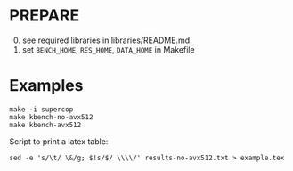PREPARE
=======
0. see required libraries in libraries/README.md
1. set `BENCH_HOME`, `RES_HOME`, `DATA_HOME` in Makefile


Examples
========
```
make -i supercop
make kbench-no-avx512
make kbench-avx512
```

Script to print a latex table:
```
sed -e 's/\t/ \&/g; $!s/$/ \\\\/' results-no-avx512.txt > example.tex
```
